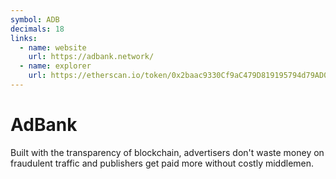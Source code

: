 ```yaml
---
symbol: ADB
decimals: 18
links:
  - name: website
    url: https://adbank.network/
  - name: explorer
    url: https://etherscan.io/token/0x2baac9330Cf9aC479D819195794d79AD0c7616e3
---
```


# AdBank

Built with the transparency of blockchain, advertisers don't waste money on fraudulent traffic and publishers get paid more without costly middlemen.
